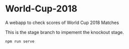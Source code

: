 # World-Cup-2018
A webapp to check scores of World Cup 2018 Matches

This is the stage branch to impement the knockout stage.
```console
npm run serve
```

